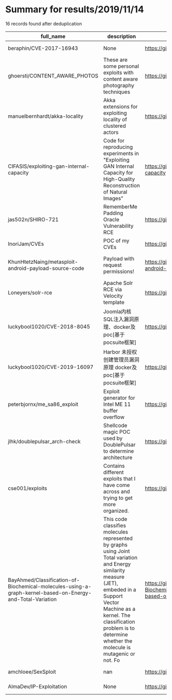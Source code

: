 
# Summary for results/2019/11/14
    
16 records found after deduplication

| full_name | description | html_url | matched_list | matched_count | pushed_at | size | stargazers_count | language | forks_count |
|-----------------------------------------------------------------------------------------------------------|------------------------------------------------------------------------------------------------------------------------------------------------------------------------------------------------------------------------------------------------------------------|------------------------------------------------------------------------------------------------------------------------------|---------------------------------------------|-----------------|---------------------------|--------|--------------------|------------|---------------|
| beraphin/CVE-2017-16943 | None | https://github.com/beraphin/CVE-2017-16943 | ['cve-2'] | 1 | 2019-11-14 08:01:13+00:00 | 969 | 0 | | 0 |
| ghoersti/CONTENT_AWARE_PHOTOS | These are some personal exploits with content aware photography techniques | https://github.com/ghoersti/CONTENT_AWARE_PHOTOS | ['exploit'] | 1 | 2019-11-14 23:32:43+00:00 | 4755 | 0 | HTML | 0 |
| manuelbernhardt/akka-locality | Akka extensions for exploiting locality of clustered actors | https://github.com/manuelbernhardt/akka-locality | ['exploit'] | 1 | 2019-11-14 07:36:56+00:00 | 74 | 11 | Scala | 2 |
| CIFASIS/exploiting-gan-internal-capacity | Code for reproducing experiments in "Exploiting GAN Internal Capacity for High-Quality Reconstruction of Natural Images" | https://github.com/CIFASIS/exploiting-gan-internal-capacity | ['exploit'] | 1 | 2019-11-14 23:40:43+00:00 | 14 | 16 | Python | 1 |
| jas502n/SHIRO-721 | RememberMe Padding Oracle Vulnerability RCE | https://github.com/jas502n/SHIRO-721 | ['rce'] | 1 | 2019-11-14 04:15:15+00:00 | 4881 | 69 | | 14 |
| InoriJam/CVEs | POC of my CVEs | https://github.com/InoriJam/CVEs | ['cve poc'] | 1 | 2019-11-14 06:28:50+00:00 | 2185 | 3 | HTML | 0 |
| KhunHtetzNaing/metasploit-android-payload-source-code | Payload with request permissions! | https://github.com/KhunHtetzNaing/metasploit-android-payload-source-code | ['metasploit module OR metasploit payload'] | 1 | 2019-11-14 06:34:55+00:00 | 1250 | 1 | Java | 1 |
| Loneyers/solr-rce | Apache Solr RCE via Velocity template | https://github.com/Loneyers/solr-rce | ['rce'] | 1 | 2019-11-14 14:38:51+00:00 | 68 | 1 | Python | 0 |
| luckybool1020/CVE-2018-8045 | Joomla内核SQL注入漏洞原理、docker及poc[基于pocsuite框架] | https://github.com/luckybool1020/CVE-2018-8045 | ['cve poc', 'cve-2'] | 2 | 2019-11-14 09:31:11+00:00 | 2 | 2 | Python | 0 |
| luckybool1020/CVE-2019-16097 | Harbor 未授权创建管理员漏洞原理 docker及poc[基于pocsuite框架] | https://github.com/luckybool1020/CVE-2019-16097 | ['cve poc', 'cve-2'] | 2 | 2019-11-14 10:22:23+00:00 | 2 | 2 | Python | 1 |
| peterbjornx/me_sa86_exploit | Exploit generator for Intel ME 11 buffer overflow | https://github.com/peterbjornx/me_sa86_exploit | ['exploit'] | 1 | 2019-11-14 11:57:58+00:00 | 4 | 25 | Python | 3 |
| jlhk/doublepulsar_arch-check | Shellcode magic POC used by DoublePulsar to determine architecture | https://github.com/jlhk/doublepulsar_arch-check | ['shellcode'] | 1 | 2019-11-14 18:21:08+00:00 | 7 | 0 | C | 1 |
| cse001/exploits | Contains different exploits that I have come across and trying to get more organized. | https://github.com/cse001/exploits | ['exploit'] | 1 | 2019-11-14 18:35:57+00:00 | 1 | 0 | PHP | 0 |
| BayAhmed/Classification-of-Biochemical-molecules-using-a-graph-kernel-based-on-Energy-and-Total-Variation | This code classifies molecules represented by graphs using Joint Total variation and Energy similarity measure (JET), embeded in a Support Vector Machine as a kernel. The classification problem is to determine whether the molecule is mutagenic or not. Fo | https://github.com/BayAhmed/Classification-of-Biochemical-molecules-using-a-graph-kernel-based-on-Energy-and-Total-Variation | ['exploit'] | 1 | 2019-11-14 23:11:11+00:00 | 111 | 1 | Python | 1 |
| amchloee/SexSploit | nan | https://github.com/amchloee/SexSploit | ['sploit'] | 1 | 2019-11-14 20:09:03+00:00 | 1 | 0 | nan | 0 |
| AlmaDev/IP-Exploitation | None | https://github.com/AlmaDev/IP-Exploitation | ['exploit'] | 1 | 2019-11-14 23:04:41+00:00 | 8 | 0 | Python | 0 |
